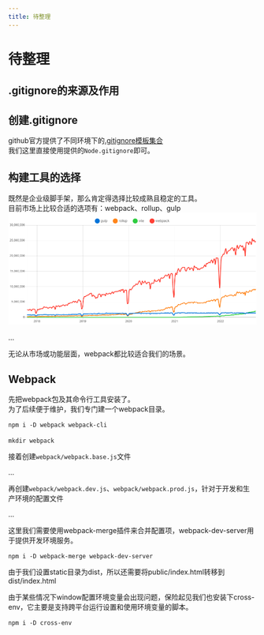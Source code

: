 ```yaml
---
title: 待整理
---
```


# 待整理

## .gitignore的来源及作用


## 创建.gitignore
github官方提供了不同环境下的[.gitignore模板集合](https://github.com/github/gitignore)  
我们这里直接使用提供的`Node.gitignore`即可。







## 构建工具的选择
既然是企业级脚手架，那么肯定得选择比较成熟且稳定的工具。  
目前市场上比较合适的选项有：webpack、rollup、gulp
![build tools](./build_tools.png)

...

无论从市场或功能层面，webpack都比较适合我们的场景。

## Webpack

先把webpack包及其命令行工具安装了。  
为了后续便于维护，我们专门建一个webpack目录。
```shell
npm i -D webpack webpack-cli 

mkdir webpack
```

接着创建`webpack/webpack.base.js`文件

...

再创建`webpack/webpack.dev.js`、`webpack/webpack.prod.js`，针对于开发和生产环境的配置文件

...


这里我们需要使用webpack-merge插件来合并配置项，webpack-dev-server用于提供开发环境服务。

```shell
npm i -D webpack-merge webpack-dev-server

```

由于我们设置static目录为dist，所以还需要将public/index.html转移到dist/index.html

















由于某些情况下window配置环境变量会出现问题，保险起见我们也安装下cross-env，它主要是支持跨平台运行设置和使用环境变量的脚本。

```shell
npm i -D cross-env

```
